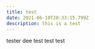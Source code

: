 ```yaml
---
title: test
date: 2021-06-10T20:33:15.799Z
description: this is a test
---
```

tester dee test test test